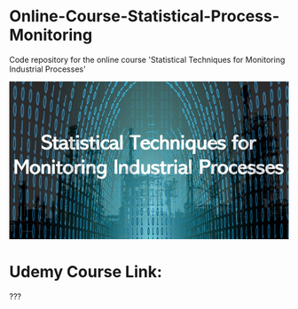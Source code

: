 # Online-Course-Statistical-Process-Monitoring
Code repository for the online course 'Statistical Techniques for Monitoring Industrial Processes'

![](/courseImage.jpg)

# Udemy Course Link:
???

